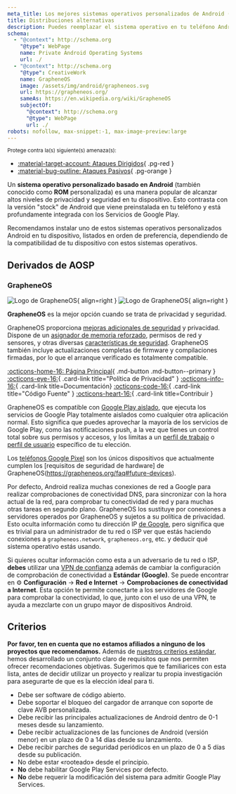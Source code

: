 ```yaml
---
meta_title: Los mejores sistemas operativos personalizados de Android (también conocidos como Custom ROMs) - Privacy Guides
title: Distribuciones alternativas
description: Puedes reemplazar el sistema operativo en tu teléfono Android por estas alternativas seguras y respetuosas con la privacidad.
schema:
  - "@context": http://schema.org
    "@type": WebPage
    name: Private Android Operating Systems
    url: ./
  - "@context": http://schema.org
    "@type": CreativeWork
    name: GrapheneOS
    image: /assets/img/android/grapheneos.svg
    url: https://grapheneos.org/
    sameAs: https://en.wikipedia.org/wiki/GrapheneOS
    subjectOf:
      "@context": http://schema.org
      "@type": WebPage
      url: ./
robots: nofollow, max-snippet:-1, max-image-preview:large
---
```


<small>Protege contra la(s) siguiente(s) amenaza(s):</small>

- [:material-target-account: Ataques Dirigidos](../basics/common-threats.md#attacks-against-specific-individuals){ .pg-red }
- [:material-bug-outline: Ataques Pasivos](../basics/common-threats.md#security-and-privacy){ .pg-orange }

Un **sistema operativo personalizado basado en Android** (también conocido como **ROM** personalizada) es una manera popular de alcanzar altos niveles de privacidad y seguridad en tu dispositivo. Esto contrasta con la versión "stock" de Android que viene preinstalada en tu teléfono y está profundamente integrada con los Servicios de Google Play.

Recomendamos instalar uno de estos sistemas operativos personalizados Android en tu dispositivo, listados en orden de preferencia, dependiendo de la compatibilidad de tu dispositivo con estos sistemas operativos.

## Derivados de AOSP

### GrapheneOS

<div class="admonition recommendation" markdown>

![Logo de GrapheneOS](../assets/img/android/grapheneos.svg#only-light){ align=right }
![Logo de GrapheneOS](../assets/img/android/grapheneos-dark.svg#only-dark){ align=right }

**GrapheneOS** es la mejor opción cuando se trata de privacidad y seguridad.

GrapheneOS proporciona [mejoras adicionales de seguridad](https://en.wikipedia.org/wiki/Hardening_\(computing\)) y privacidad. Dispone de un [asignador de memoria reforzado](https://github.com/GrapheneOS/hardened_malloc), permisos de red y sensores, y otras diversas [características de seguridad](https://grapheneos.org/features). GrapheneOS también incluye actualizaciones completas de firmware y compilaciones firmadas, por lo que el arranque verificado es totalmente compatible.

[:octicons-home-16: Página Principal](https://grapheneos.org){ .md-button .md-button--primary }
[:octicons-eye-16:](https://grapheneos.org/faq#privacy-policy){ .card-link title="Política de Privacidad" }
[:octicons-info-16:](https://grapheneos.org/faq){ .card-link title=Documentación}
[:octicons-code-16:](https://grapheneos.org/source){ .card-link title="Código Fuente" }
[:octicons-heart-16:](https://grapheneos.org/donate){ .card-link title=Contribuir }

</div>

GrapheneOS es compatible con [Google Play aislado](https://grapheneos.org/usage#sandboxed-google-play), que ejecuta los servicios de Google Play totalmente aislados como cualquier otra aplicación normal. Esto significa que puedes aprovechar la mayoría de los servicios de Google Play, como las notificaciones push, a la vez que tienes un control total sobre sus permisos y accesos, y los limitas a un [perfil de trabajo](../os/android-overview.md#work-profile) o [perfil de usuario](../os/android-overview.md#user-profiles) específico de tu elección.

Los [teléfonos Google Pixel](../mobile-phones.md#google-pixel) son los únicos dispositivos que actualmente cumplen los [requisitos de seguridad de hardware] de GrapheneOS(https://grapheneos.org/faq#future-devices).

Por defecto, Android realiza muchas conexiones de red a Google para realizar comprobaciones de conectividad DNS, para sincronizar con la hora actual de la red, para comprobar tu conectividad de red y para muchas otras tareas en segundo plano. GrapheneOS los sustituye por conexiones a servidores operados por GrapheneOS y sujetos a su política de privacidad. Esto oculta información como tu dirección IP [de Google](../basics/common-threats.md#privacy-from-service-providers), pero significa que es trivial para un administrador de tu red o ISP ver que estás haciendo conexiones a `grapheneos.network`, `grapheneos.org`, etc. y deducir qué sistema operativo estás usando.

Si quieres ocultar información como esta a un adversario de tu red o ISP, **debes** utilizar una [VPN de confianza](../vpn.md) además de cambiar la configuración de comprobación de conectividad a **Estándar (Google)**. Se puede encontrar en :gear: **Configuración** → **Red e Internet** → **Comprobaciones de conectividad a Internet**. Esta opción te permite conectarte a los servidores de Google para comprobar la conectividad, lo que, junto con el uso de una VPN, te ayuda a mezclarte con un grupo mayor de dispositivos Android.

## Criterios

**Por favor, ten en cuenta que no estamos afiliados a ninguno de los proyectos que recomendamos.** Además de [nuestros criterios estándar](../about/criteria.md), hemos desarrollado un conjunto claro de requisitos que nos permiten ofrecer recomendaciones objetivas. Sugerimos que te familiarices con esta lista, antes de decidir utilizar un proyecto y realizar tu propia investigación para asegurarte de que es la elección ideal para ti.

- Debe ser software de código abierto.
- Debe soportar el bloqueo del cargador de arranque con soporte de clave AVB personalizada.
- Debe recibir las principales actualizaciones de Android dentro de 0-1 meses desde su lanzamiento.
- Debe recibir actualizaciones de las funciones de Android (versión menor) en un plazo de 0 a 14 días desde su lanzamiento.
- Debe recibir parches de seguridad periódicos en un plazo de 0 a 5 días desde su publicación.
- No debe estar «rooteado» desde el principio.
- **No** debe habilitar Google Play Services por defecto.
- **No** debe requerir la modificación del sistema para admitir Google Play Services.
